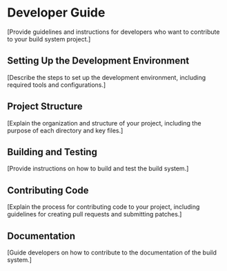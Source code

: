 # Developer Guide

[Provide guidelines and instructions for developers who want to contribute to your build system project.]

## Setting Up the Development Environment
[Describe the steps to set up the development environment, including required tools and configurations.]

## Project Structure
[Explain the organization and structure of your project, including the purpose of each directory and key files.]

## Building and Testing
[Provide instructions on how to build and test the build system.]

## Contributing Code
[Explain the process for contributing code to your project, including guidelines for creating pull requests and submitting patches.]

## Documentation
[Guide developers on how to contribute to the documentation of the build system.]

